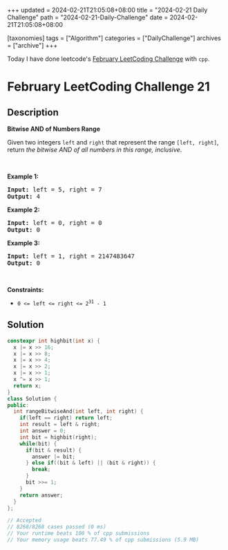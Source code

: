 +++
updated = 2024-02-21T21:05:08+08:00
title = "2024-02-21 Daily Challenge"
path = "2024-02-21-Daily-Challenge"
date = 2024-02-21T21:05:08+08:00

[taxonomies]
tags = ["Algorithm"]
categories = ["DailyChallenge"]
archives = ["archive"]
+++

Today I have done leetcode's [February LeetCoding Challenge](https://leetcode.com/problems/bitwise-and-of-numbers-range/) with `cpp`.

<!-- more -->

# February LeetCoding Challenge 21

## Description

**Bitwise AND of Numbers Range**

<p>Given two integers <code>left</code> and <code>right</code> that represent the range <code>[left, right]</code>, return <em>the bitwise AND of all numbers in this range, inclusive</em>.</p>

<p>&nbsp;</p>
<p><strong class="example">Example 1:</strong></p>

<pre>
<strong>Input:</strong> left = 5, right = 7
<strong>Output:</strong> 4
</pre>

<p><strong class="example">Example 2:</strong></p>

<pre>
<strong>Input:</strong> left = 0, right = 0
<strong>Output:</strong> 0
</pre>

<p><strong class="example">Example 3:</strong></p>

<pre>
<strong>Input:</strong> left = 1, right = 2147483647
<strong>Output:</strong> 0
</pre>

<p>&nbsp;</p>
<p><strong>Constraints:</strong></p>

<ul>
	<li><code>0 &lt;= left &lt;= right &lt;= 2<sup>31</sup> - 1</code></li>
</ul>


## Solution

``` cpp
constexpr int highbit(int x) {
  x |= x >> 16;
  x |= x >> 8;
  x |= x >> 4;
  x |= x >> 2;
  x |= x >> 1;
  x ^= x >> 1;
  return x;
}
class Solution {
public:
  int rangeBitwiseAnd(int left, int right) {
    if(left == right) return left;
    int result = left & right;
    int answer = 0;
    int bit = highbit(right);
    while(bit) {
      if(bit & result) {
        answer |= bit;
      } else if((bit & left) || (bit & right)) {
        break;
      }
      bit >>= 1;
    }
    return answer;
  }
};

// Accepted
// 8268/8268 cases passed (0 ms)
// Your runtime beats 100 % of cpp submissions
// Your memory usage beats 77.49 % of cpp submissions (5.9 MB)
```
